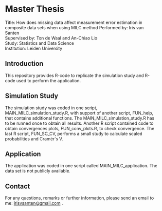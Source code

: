 # Master Thesis
Title: How does missing data affect measurement error estimation in composite data sets when using MILC method
Performed by:  Iris van Santen  
Supervised by: Ton de Waal and An-Chiao Lio  
Study:         Statistics and Data Science  
Institution:   Leiden University 

## Introduction
This repository provides R-code to replicate the simulation study and R-code used to perform the application.


## Simulation Study
The simulation study was coded in one script, MAIN_MILC_simulation_study.R, with support of another script, FUN_help, that contains additional functions. The MAIN_MILC_simulation_study.R has to be runned once to obtain all results. Another R script contained code to obtain convergences plots, FUN_conv_plots.R, to check convergence. The last R script, FUN_SC_CV, performs a small study to calculate scaled probabilities and Cramér's V. 

## Application
The application was coded in one script called MAIN_MILC_application. The data set is not publicly available.

## Contact
For any questions, remarks or further information, please send an email to me: 
irisvsanten@gmail.com . 
